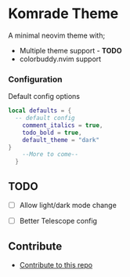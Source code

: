 # Komrade Theme

A minimal neovim theme with;
- Multiple theme support - **TODO**
- colorbuddy.nvim support

### Configuration

Default config options

```lua
local defaults = {
  -- default config
    comment_italics = true,
    todo_bold = true,
    default_theme = "dark"
}
    --More to come--
  }
```

## TODO

- [ ] Allow light/dark mode change
- [ ] Better Telescope config


## Contribute

- [Contribute to this repo](./lua/komrade.lua)
